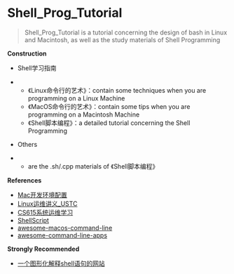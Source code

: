 # Shell_Prog_Tutorial

>Shell_Prog_Tutorial is a tutorial concerning the design of bash in Linux and Macintosh, as well as the study materials of Shell Programming

**Construction**

- Shell学习指南
- - 《Linux命令行的艺术》：contain some techniques when you are programming on a Linux Machine
  - 《MacOS命令行的艺术》：contain some tips when you are programming on a Macintosh Machine
  - 《Shell脚本编程》：a detailed tutorial concerning the Shell Programming

- Others
- - are the .sh/.cpp materials of 《Shell脚本编程》

**References**

- [Mac开发环境配置](https://sourabhbajaj.com/mac-setup/)
- [Linux运维讲义_USTC](https://101.lug.ustc.edu.cn/)
- [CS615系统运维学习](https://stevens.netmeister.org/615/)
- [ShellScript](https://www.shellscript.sh/)
- [awesome-macos-command-line](https://git.herrbischoff.com/awesome-macos-command-line/about/)  
- [awesome-command-line-apps](https://git.herrbischoff.com/awesome-command-line-apps/about/)

**Strongly Recommended**

- [一个图形化解释shell语句的网站](https://explainshell.com/)
